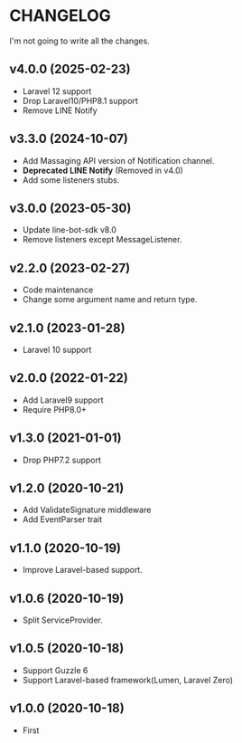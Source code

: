 # CHANGELOG

I'm not going to write all the changes.

## v4.0.0 (2025-02-23)
- Laravel 12 support
- Drop Laravel10/PHP8.1 support
- Remove LINE Notify

## v3.3.0 (2024-10-07)
- Add Massaging API version of Notification channel.
- **Deprecated LINE Notify** (Removed in v4.0)
- Add some listeners stubs.

## v3.0.0 (2023-05-30)
- Update line-bot-sdk v8.0
- Remove listeners except MessageListener.

## v2.2.0 (2023-02-27)
- Code maintenance
- Change some argument name and return type.

## v2.1.0 (2023-01-28)
- Laravel 10 support

## v2.0.0 (2022-01-22)
- Add Laravel9 support
- Require PHP8.0+

## v1.3.0 (2021-01-01)
- Drop PHP7.2 support

## v1.2.0 (2020-10-21)
- Add ValidateSignature middleware
- Add EventParser trait

## v1.1.0 (2020-10-19)
- Improve Laravel-based support.

## v1.0.6 (2020-10-19)
- Split ServiceProvider.

## v1.0.5 (2020-10-18)
- Support Guzzle 6
- Support Laravel-based framework(Lumen, Laravel Zero)

## v1.0.0 (2020-10-18)
- First
